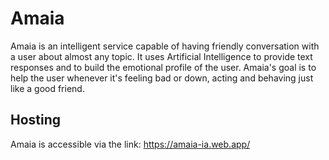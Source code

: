 # Amaia

Amaia is an intelligent service capable of having friendly conversation with a user about almost any topic. 
It uses Artificial Intelligence to provide text responses and to build the emotional profile of the user. 
Amaia's goal is to help the user whenever it's feeling bad or down, acting and behaving just like a good friend.

## Hosting

Amaia is accessible via the link: https://amaia-ia.web.app/


